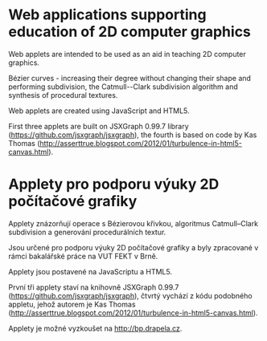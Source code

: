 # Web applications supporting education of 2D computer graphics
Web applets are intended to be used as an aid in teaching 2D computer graphics.

Bézier curves - increasing their degree without changing their shape and performing subdivision, the Catmull--Clark subdivision algorithm and synthesis of procedural textures. 

Web applets are created using JavaScript and HTML5.

First three applets are built on JSXGraph 0.99.7 library (https://github.com/jsxgraph/jsxgraph), the fourth is based on code by Kas Thomas (http://asserttrue.blogspot.com/2012/01/turbulence-in-html5-canvas.html).

# Applety pro podporu výuky 2D počítačové grafiky
Applety znázorňují operace s Bézierovou křivkou, algoritmus Catmull–Clark subdivision a generování procedurálních textur.

Jsou určené pro podporu výuky 2D počítačové grafiky a byly zpracované v rámci bakalářské práce na VUT FEKT v Brně.

Applety jsou postavené na JavaScriptu a HTML5.

První tři applety staví na knihovně JSXGraph 0.99.7 (https://github.com/jsxgraph/jsxgraph), čtvrtý vychází z kódu podobného appletu, jehož autorem je Kas Thomas (http://asserttrue.blogspot.com/2012/01/turbulence-in-html5-canvas.html).

Applety je možné vyzkoušet na http://bp.drapela.cz.
